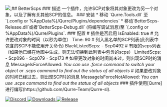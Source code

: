 <a href="https://github.com/I-Aureate-I/BetterScps/releases/latest">
<img src="https://img.shields.io/github/downloads/I-Aureate-I/BetterScps/total.svg" />
</a>  
## BetterScps
### 描述
一个插件，允许SCP对象将其对象更改为另一个对象，以及了解有关其他SCP的信息。
### 安装
* 移动 `Qurre.Tools.dll` 至`(.config or %AppData%)/Qurre/Plugins/dependencies`
* 移动`BetterScps-Release.dll`或者`BetterScps-Debug.dll` (将编写调试消息)至 `(.config or %AppData%)/Qurre/Plugins`.
### 配置
# 插件是否启用
IsEnabled: true
# 允许更改对象的时间（以秒为单位）
Time: 90
# 列入黑名单的SCP列表(此列表中包含的SCP不能使用开关命令)
BlackListedScps:
- Scp0492
# 有限的scps列表（如果他已经在地图中生成，则无法切换到此列表中包含的scps）
LimitedScps:
- Scp096
- Scp079
- Scp173
# 如果更改对象的时间尚未过，则出现SCP时的消息
MessageIsForceAllowed: <i>You can use <color=#FF0000>.force</color> command to switch your object or <color=#FFFF00>.scps</color> command to find out the status of all objects</i>
# 如果更改对象的时间已经过去，则出现SCP时的消息
MessageIsForceNotAllowed: <i>You can use <color=#FFFF00>.scps</color> command to find out the status of all objects</i>
### 插件使用[Qurre]进行编写(https://github.com/Qurre-Team/Qurre-sl).  
<p>
 <a href="https://discord.gg/zGUqfJQebn" alt="Discord">
    <img src="https://discord.com/api/guilds/779412392651653130/embed.png" alt="Discord"/>
 </a>
 <a href="https://github.com/Qurre-Team/Qurre-sl/releases/latest" alt="Downloads">
    <img src="https://img.shields.io/github/downloads/Qurre-Team/Qurre-sl/total?color=%2300b813&style=plastic" alt="Downloads"/>
 </a>
 <a href="https://github.com/Qurre-Team/Qurre-sl/releases/latest" alt="Release">
    <img src="https://img.shields.io/github/v/release/Qurre-Team/Qurre-sl.svg?style=plastic" alt="Release"/>
 </a>
</p>
